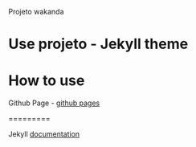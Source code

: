 Projeto wakanda

Use projeto -  Jekyll theme
====================

# How to use

Github Page - [github pages ](https://pages.github.com/)

=========

Jekyll [documentation](http://jekyllrb.com/)
